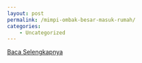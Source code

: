 ```yaml
---
layout: post
permalink: /mimpi-ombak-besar-masuk-rumah/
categories:
    - Uncategorized
---
```


[Baca Selengkapnya](/07)